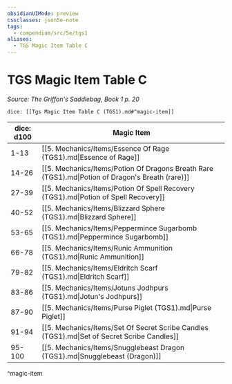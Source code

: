 ```yaml
---
obsidianUIMode: preview
cssclasses: json5e-note
tags:
  - compendium/src/5e/tgs1
aliases:
  - TGS Magic Item Table C
---
```

# TGS Magic Item Table C
*Source: The Griffon's Saddlebag, Book 1 p. 20* 

`dice: [[Tgs Magic Item Table C (TGS1).md#^magic-item]]`

| dice: d100 | Magic Item |
|------------|------------|
| 1-13 | [[5. Mechanics/Items/Essence Of Rage (TGS1).md\|Essence of Rage]] |
| 14-26 | [[5. Mechanics/Items/Potion Of Dragons Breath Rare (TGS1).md\|Potion of Dragon's Breath (rare)]] |
| 27-39 | [[5. Mechanics/Items/Potion Of Spell Recovery (TGS1).md\|Potion of Spell Recovery]] |
| 40-52 | [[5. Mechanics/Items/Blizzard Sphere (TGS1).md\|Blizzard Sphere]] |
| 53-65 | [[5. Mechanics/Items/Peppermince Sugarbomb (TGS1).md\|Peppermince Sugarbomb]] |
| 66-78 | [[5. Mechanics/Items/Runic Ammunition (TGS1).md\|Runic Ammunition]] |
| 79-82 | [[5. Mechanics/Items/Eldritch Scarf (TGS1).md\|Eldritch Scarf]] |
| 83-86 | [[5. Mechanics/Items/Jotuns Jodhpurs (TGS1).md\|Jotun's Jodhpurs]] |
| 87-90 | [[5. Mechanics/Items/Purse Piglet (TGS1).md\|Purse Piglet]] |
| 91-94 | [[5. Mechanics/Items/Set Of Secret Scribe Candles (TGS1).md\|Set of Secret Scribe Candles]] |
| 95-100 | [[5. Mechanics/Items/Snugglebeast Dragon (TGS1).md\|Snugglebeast (Dragon)]] |
^magic-item
